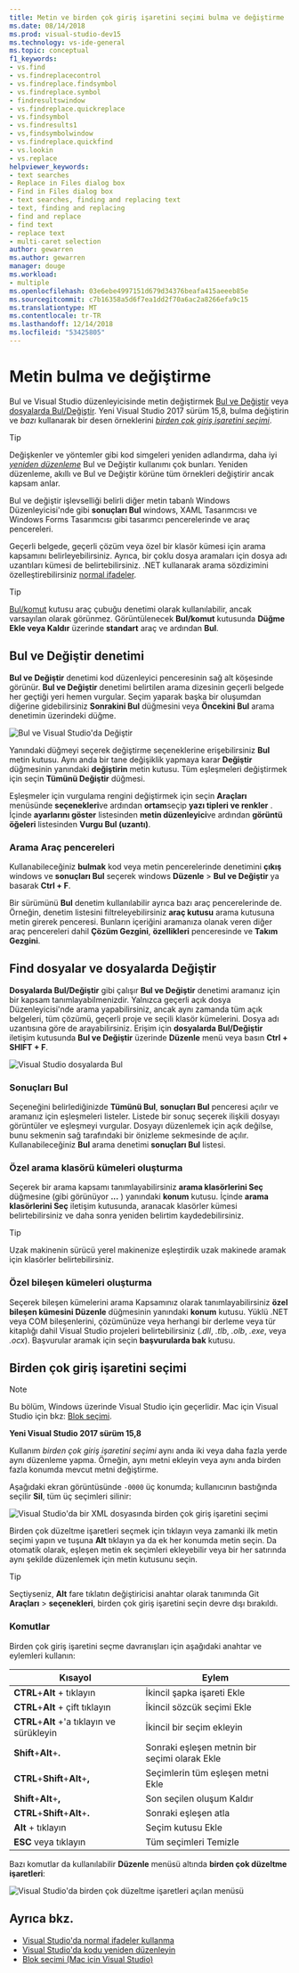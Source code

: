 ```yaml
---
title: Metin ve birden çok giriş işaretini seçimi bulma ve değiştirme
ms.date: 08/14/2018
ms.prod: visual-studio-dev15
ms.technology: vs-ide-general
ms.topic: conceptual
f1_keywords:
- vs.find
- vs.findreplacecontrol
- vs.findreplace.findsymbol
- vs.findreplace.symbol
- findresultswindow
- vs.findreplace.quickreplace
- vs.findsymbol
- vs.findresults1
- vs,findsymbolwindow
- vs.findreplace.quickfind
- vs.lookin
- vs.replace
helpviewer_keywords:
- text searches
- Replace in Files dialog box
- Find in Files dialog box
- text searches, finding and replacing text
- text, finding and replacing
- find and replace
- find text
- replace text
- multi-caret selection
author: gewarren
ms.author: gewarren
manager: douge
ms.workload:
- multiple
ms.openlocfilehash: 03e6ebe4997151d679d34376beafa415aeeeb85e
ms.sourcegitcommit: c7b16358a5d6f7ea1dd2f70a6ac2a8266efa9c15
ms.translationtype: MT
ms.contentlocale: tr-TR
ms.lasthandoff: 12/14/2018
ms.locfileid: "53425805"
---
```

# <a name="find-and-replace-text"></a>Metin bulma ve değiştirme

Bul ve Visual Studio düzenleyicisinde metin değiştirmek [Bul ve Değiştir](#find-and-replace-control) veya [dosyalarda Bul/Değiştir](#find-in-files-and-replace-in-files). Yeni Visual Studio 2017 sürüm 15,8, bulma değiştirin ve *bazı* kullanarak bir desen örneklerini  *[birden çok giriş işaretini seçimi](#multi-caret-selection)*.

> [!TIP]
> Değişkenler ve yöntemler gibi kod simgeleri yeniden adlandırma, daha iyi *[yeniden düzenleme](../ide/reference/rename.md)* Bul ve Değiştir kullanımı çok bunları. Yeniden düzenleme, akıllı ve Bul ve Değiştir körüne tüm örnekleri değiştirir ancak kapsam anlar.

Bul ve değiştir işlevselliği belirli diğer metin tabanlı Windows Düzenleyicisi'nde gibi **sonuçları Bul** windows, XAML Tasarımcısı ve Windows Forms Tasarımcısı gibi tasarımcı pencerelerinde ve araç pencereleri.

Geçerli belgede, geçerli çözüm veya özel bir klasör kümesi için arama kapsamını belirleyebilirsiniz. Ayrıca, bir çoklu dosya aramaları için dosya adı uzantıları kümesi de belirtebilirsiniz. .NET kullanarak arama sözdizimini özelleştirebilirsiniz [normal ifadeler](../ide/using-regular-expressions-in-visual-studio.md).

> [!TIP]
> [Bul/komut](../ide/find-command-box.md) kutusu araç çubuğu denetimi olarak kullanılabilir, ancak varsayılan olarak görünmez. Görüntülenecek **Bul/komut** kutusunda **Düğme Ekle veya Kaldır** üzerinde **standart** araç ve ardından **Bul**.

## <a name="find-and-replace-control"></a>Bul ve Değiştir denetimi

**Bul ve Değiştir** denetimi kod düzenleyici penceresinin sağ alt köşesinde görünür. **Bul ve Değiştir** denetimi belirtilen arama dizesinin geçerli belgede her geçtiği yeri hemen vurgular. Seçim yaparak başka bir oluşumdan diğerine gidebilirsiniz **Sonrakini Bul** düğmesini veya **Öncekini Bul** arama denetimin üzerindeki düğme.

![Bul ve Visual Studio'da Değiştir](media/find-and-replace-box.png)

Yanındaki düğmeyi seçerek değiştirme seçeneklerine erişebilirsiniz **Bul** metin kutusu. Aynı anda bir tane değişiklik yapmaya karar **Değiştir** düğmesinin yanındaki **değiştirin** metin kutusu. Tüm eşleşmeleri değiştirmek için seçin **Tümünü Değiştir** düğmesi.

Eşleşmeler için vurgulama rengini değiştirmek için seçin **Araçları** menüsünde **seçenekleri**ve ardından **ortam**seçip **yazı tipleri ve renkler** . İçinde **ayarlarını göster** listesinden **metin düzenleyici**ve ardından **görüntü öğeleri** listesinden **Vurgu Bul (uzantı)**.

### <a name="search-tool-windows"></a>Arama Araç pencereleri

Kullanabileceğiniz **bulmak** kod veya metin pencerelerinde denetimini **çıkış** windows ve **sonuçları Bul** seçerek windows **Düzenle**  >  **Bul ve Değiştir** ya basarak **Ctrl + F**.

Bir sürümünü **Bul** denetim kullanılabilir ayrıca bazı araç pencerelerinde de. Örneğin, denetim listesini filtreleyebilirsiniz **araç kutusu** arama kutusuna metin girerek penceresi. Bunların içeriğini aramanıza olanak veren diğer araç pencereleri dahil **Çözüm Gezgini**, **özellikleri** penceresinde ve **Takım Gezgini**.

## <a name="find-in-files-and-replace-in-files"></a>Find dosyalar ve dosyalarda Değiştir

**Dosyalarda Bul/Değiştir** gibi çalışır **Bul ve Değiştir** denetimi aramanız için bir kapsam tanımlayabilmenizdir. Yalnızca geçerli açık dosya Düzenleyicisi'nde arama yapabilirsiniz, ancak aynı zamanda tüm açık belgeleri, tüm çözümü, geçerli proje ve seçili klasör kümelerini. Dosya adı uzantısına göre de arayabilirsiniz. Erişim için **dosyalarda Bul/Değiştir** iletişim kutusunda **Bul ve Değiştir** üzerinde **Düzenle** menü veya basın **Ctrl + SHIFT + F**.

![Visual Studio dosyalarda Bul](media/find-in-files-box.png)

### <a name="find-results"></a>Sonuçları Bul

Seçeneğini belirlediğinizde **Tümünü Bul**, **sonuçları Bul** penceresi açılır ve aramanız için eşleşmeleri listeler. Listede bir sonuç seçerek ilişkili dosyayı görüntüler ve eşleşmeyi vurgular. Dosyayı düzenlemek için açık değilse, bunu sekmenin sağ tarafındaki bir önizleme sekmesinde de açılır. Kullanabileceğiniz **Bul** arama denetimi **sonuçları Bul** listesi.

### <a name="create-custom-search-folder-sets"></a>Özel arama klasörü kümeleri oluşturma

Seçerek bir arama kapsamı tanımlayabilirsiniz **arama klasörlerini Seç** düğmesine (gibi görünüyor **...** ) yanındaki **konum** kutusu. İçinde **arama klasörlerini Seç** iletişim kutusunda, aranacak klasörler kümesi belirtebilirsiniz ve daha sonra yeniden belirtim kaydedebilirsiniz.

> [!TIP]
> Uzak makinenin sürücü yerel makinenize eşleştirdik uzak makinede aramak için klasörler belirtebilirsiniz.

### <a name="create-custom-component-sets"></a>Özel bileşen kümeleri oluşturma

Seçerek bileşen kümelerini arama Kapsamınız olarak tanımlayabilirsiniz **özel bileşen kümesini Düzenle** düğmesinin yanındaki **konum** kutusu. Yüklü .NET veya COM bileşenlerini, çözümünüze veya herhangi bir derleme veya tür kitaplığı dahil Visual Studio projeleri belirtebilirsiniz (*.dll*, *.tlb*, *.olb*, *.exe*, veya *.ocx*). Başvurular aramak için seçin **başvurularda bak** kutusu.

## <a name="multi-caret-selection"></a>Birden çok giriş işaretini seçimi

> [!NOTE]
> Bu bölüm, Windows üzerinde Visual Studio için geçerlidir. Mac için Visual Studio için bkz: [Blok seçimi](/visualstudio/mac/block-selection).

**Yeni Visual Studio 2017 sürüm 15,8**

Kullanım *birden çok giriş işaretini seçimi* aynı anda iki veya daha fazla yerde aynı düzenleme yapma. Örneğin, aynı metni ekleyin veya aynı anda birden fazla konumda mevcut metni değiştirme.

Aşağıdaki ekran görüntüsünde `-0000` üç konumda; kullanıcının bastığında seçilir **Sil**, tüm üç seçimleri silinir:

![Visual Studio'da bir XML dosyasında birden çok giriş işaretini seçimi](media/multi-caret-selection.png)

Birden çok düzeltme işaretleri seçmek için tıklayın veya zamanki ilk metin seçimi yapın ve tuşuna **Alt** tıklayın ya da ek her konumda metin seçin. Da otomatik olarak, eşleşen metin ek seçimleri ekleyebilir veya bir her satırında aynı şekilde düzenlemek için metin kutusunu seçin.

> [!TIP]
> Seçtiyseniz, **Alt** fare tıklatın değiştiricisi anahtar olarak tanımında Git **Araçları** > **seçenekleri**, birden çok giriş işaretini seçin devre dışı bırakıldı.

### <a name="commands"></a>Komutlar

Birden çok giriş işaretini seçme davranışları için aşağıdaki anahtar ve eylemleri kullanın:

|Kısayol|Eylem|
|-|-|
|**CTRL**+**Alt** + tıklayın|İkincil şapka işareti Ekle|
|**CTRL**+**Alt** + çift tıklayın|İkincil sözcük seçimi Ekle|
|**CTRL**+**Alt** +'a tıklayın ve sürükleyin|İkincil bir seçim ekleyin|
|**Shift**+**Alt**+**.**|Sonraki eşleşen metnin bir seçimi olarak Ekle|
|**CTRL**+**Shift**+**Alt**+**,**|Seçimlerin tüm eşleşen metni Ekle|
|**Shift**+**Alt**+**,**|Son seçilen oluşum Kaldır|
|**CTRL**+**Shift**+**Alt**+**.**|Sonraki eşleşen atla|
|**Alt** + tıklayın|Seçim kutusu Ekle|
|**ESC** veya tıklayın|Tüm seçimleri Temizle|

Bazı komutlar da kullanılabilir **Düzenle** menüsü altında **birden çok düzeltme işaretleri**:

![Visual Studio'da birden çok düzeltme işaretleri açılan menüsü](media/edit-menu-multiple-carets.png)

## <a name="see-also"></a>Ayrıca bkz.

- [Visual Studio'da normal ifadeler kullanma](../ide/using-regular-expressions-in-visual-studio.md)
- [Visual Studio'da kodu yeniden düzenleyin](../ide/refactoring-in-visual-studio.md)
- [Blok seçimi (Mac için Visual Studio)](/visualstudio/mac/block-selection)